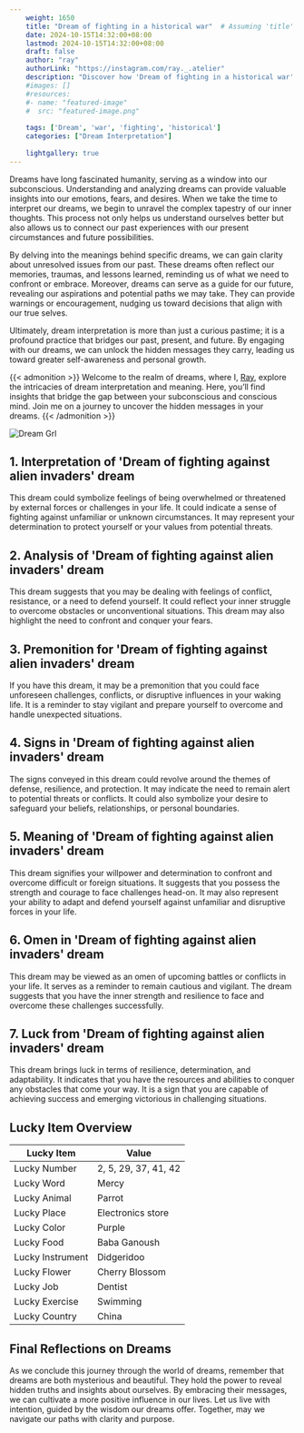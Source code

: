 ```yaml
---
    weight: 1650
    title: "Dream of fighting in a historical war"  # Assuming 'title' column exists
    date: 2024-10-15T14:32:00+08:00
    lastmod: 2024-10-15T14:32:00+08:00
    draft: false
    author: "ray"
    authorLink: "https://instagram.com/ray._.atelier"
    description: "Discover how 'Dream of fighting in a historical war' can interpret your future and uncover its significant meanings in your life."
    #images: []
    #resources:
    #- name: "featured-image"
    #  src: "featured-image.png"
    
    tags: ['Dream', 'war', 'fighting', 'historical']
    categories: ["Dream Interpretation"]
    
    lightgallery: true
---
```

    
Dreams have long fascinated humanity, serving as a window into our subconscious. Understanding and analyzing dreams can provide valuable insights into our emotions, fears, and desires. When we take the time to interpret our dreams, we begin to unravel the complex tapestry of our inner thoughts. This process not only helps us understand ourselves better but also allows us to connect our past experiences with our present circumstances and future possibilities.

By delving into the meanings behind specific dreams, we can gain clarity about unresolved issues from our past. These dreams often reflect our memories, traumas, and lessons learned, reminding us of what we need to confront or embrace. Moreover, dreams can serve as a guide for our future, revealing our aspirations and potential paths we may take. They can provide warnings or encouragement, nudging us toward decisions that align with our true selves.

Ultimately, dream interpretation is more than just a curious pastime; it is a profound practice that bridges our past, present, and future. By engaging with our dreams, we can unlock the hidden messages they carry, leading us toward greater self-awareness and personal growth.

{{< admonition >}}
Welcome to the realm of dreams, where I, [Ray](https://instagram.com/ray._.atelier), explore the intricacies of dream interpretation and meaning. Here, you’ll find insights that bridge the gap between your subconscious and conscious mind. Join me on a journey to uncover the hidden messages in your dreams.
{{< /admonition >}}

![Dream Grl](https://cdn.pixabay.com/photo/2017/11/02/03/35/gothic-2910057_1280.jpg "Dream Grl")

## 1. Interpretation of 'Dream of fighting against alien invaders' dream
 This dream could symbolize feelings of being overwhelmed or threatened by external forces or challenges in your life. It could indicate a sense of fighting against unfamiliar or unknown circumstances. It may represent your determination to protect yourself or your values from potential threats.

## 2. Analysis of 'Dream of fighting against alien invaders' dream
 This dream suggests that you may be dealing with feelings of conflict, resistance, or a need to defend yourself. It could reflect your inner struggle to overcome obstacles or unconventional situations. This dream may also highlight the need to confront and conquer your fears.

## 3. Premonition for 'Dream of fighting against alien invaders' dream
 If you have this dream, it may be a premonition that you could face unforeseen challenges, conflicts, or disruptive influences in your waking life. It is a reminder to stay vigilant and prepare yourself to overcome and handle unexpected situations.

## 4. Signs in 'Dream of fighting against alien invaders' dream
 The signs conveyed in this dream could revolve around the themes of defense, resilience, and protection. It may indicate the need to remain alert to potential threats or conflicts. It could also symbolize your desire to safeguard your beliefs, relationships, or personal boundaries.

## 5. Meaning of 'Dream of fighting against alien invaders' dream
 This dream signifies your willpower and determination to confront and overcome difficult or foreign situations. It suggests that you possess the strength and courage to face challenges head-on. It may also represent your ability to adapt and defend yourself against unfamiliar and disruptive forces in your life.

## 6. Omen in 'Dream of fighting against alien invaders' dream
 This dream may be viewed as an omen of upcoming battles or conflicts in your life. It serves as a reminder to remain cautious and vigilant. The dream suggests that you have the inner strength and resilience to face and overcome these challenges successfully.

## 7. Luck from 'Dream of fighting against alien invaders' dream
 This dream brings luck in terms of resilience, determination, and adaptability. It indicates that you have the resources and abilities to conquer any obstacles that come your way. It is a sign that you are capable of achieving success and emerging victorious in challenging situations.

## Lucky Item Overview
| Lucky Item          | Value              |
|---------------|--------------------|
| Lucky Number        | 2, 5, 29, 37, 41, 42  |
| Lucky Word          | Mercy |
| Lucky Animal        | Parrot |
| Lucky Place         | Electronics store     |
| Lucky Color         | Purple     |
| Lucky Food          | Baba Ganoush      |
| Lucky Instrument    | Didgeridoo |
| Lucky Flower        | Cherry Blossom    |
| Lucky Job           | Dentist       |
| Lucky Exercise      | Swimming  |
| Lucky Country       | China    |


##  Final Reflections on Dreams

As we conclude this journey through the world of dreams, remember that dreams are both mysterious and beautiful. They hold the power to reveal hidden truths and insights about ourselves. By embracing their messages, we can cultivate a more positive influence in our lives. Let us live with intention, guided by the wisdom our dreams offer. Together, may we navigate our paths with clarity and purpose.
